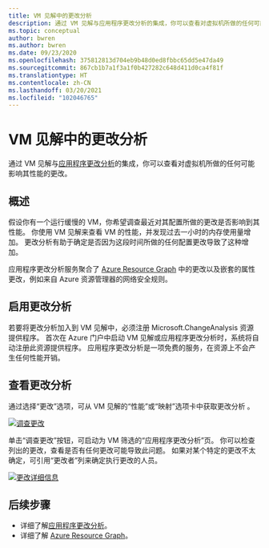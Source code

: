 ```yaml
---
title: VM 见解中的更改分析
description: 通过 VM 见解与应用程序更改分析的集成，你可以查看对虚拟机所做的任何可能影响其性能的更改。
ms.topic: conceptual
author: bwren
ms.author: bwren
ms.date: 09/23/2020
ms.openlocfilehash: 375812813d704eb9b48d0ed8fbbc65dd5e47da49
ms.sourcegitcommit: 867cb1b7a1f3a1f0b427282c648d411d0ca4f81f
ms.translationtype: HT
ms.contentlocale: zh-CN
ms.lasthandoff: 03/20/2021
ms.locfileid: "102046765"
---
```

# <a name="change-analysis-in-vm-insights"></a>VM 见解中的更改分析
通过 VM 见解与[应用程序更改分析](../app/change-analysis.md)的集成，你可以查看对虚拟机所做的任何可能影响其性能的更改。

## <a name="overview"></a>概述
假设你有一个运行缓慢的 VM，你希望调查最近对其配置所做的更改是否影响到其性能。 你使用 VM 见解来查看 VM 的性能，并发现过去一小时的内存使用量增加。 更改分析有助于确定是否因为这段时间所做的任何配置更改导致了这种增加。

应用程序更改分析服务聚合了 [Azure Resource Graph](../../governance/resource-graph/how-to/get-resource-changes.md) 中的更改以及嵌套的属性更改，例如来自 Azure 资源管理器的网络安全规则。 

## <a name="enabling-change-analysis"></a>启用更改分析
若要将更改分析加入到 VM 见解中，必须注册 Microsoft.ChangeAnalysis 资源提供程序。 首次在 Azure 门户中启动 VM 见解或应用程序更改分析时，系统将自动注册此资源提供程序。 应用程序更改分析是一项免费的服务，在资源上不会产生任何性能开销。

## <a name="view-change-analysis"></a>查看更改分析
通过选择“更改”选项，可从 VM 见解的“性能”或“映射”选项卡中获取更改分析  。 

[![调查更改](media/vminsights-change-analysis/investigate-changes-screenshot.png)](media/vminsights-change-analysis/investigate-changes-screenshot-zoom.png#lightbox)


单击“调查更改”按钮，可启动为 VM 筛选的“应用程序更改分析”页。 你可以检查列出的更改，查看是否有任何更改可能导致此问题。 如果对某个特定的更改不太确定，可引用“更改者”列来确定执行更改的人员。

[![更改详细信息](media/vminsights-change-analysis/change-details-screenshot.png)](media/vminsights-change-analysis/change-details-screenshot.png#lightbox)

## <a name="next-steps"></a>后续步骤
- 详细了解[应用程序更改分析](../app/change-analysis.md)。
- 详细了解 [Azure Resource Graph](../../governance/resource-graph/how-to/get-resource-changes.md)。 

